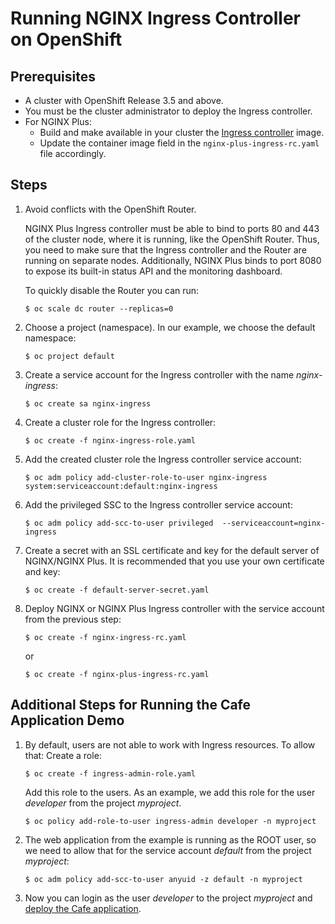 # Running NGINX Ingress Controller on OpenShift

## Prerequisites

* A cluster with OpenShift Release 3.5 and above. 
* You must be the cluster administrator to deploy the Ingress controller.
* For NGINX Plus:
    * Build and make available in your cluster the [Ingress controller](../../nginx-controller) image.
    * Update the container image field in the `nginx-plus-ingress-rc.yaml` file accordingly.


## Steps

1. Avoid conflicts with the OpenShift Router.
    
    NGINX Plus Ingress controller must be able to bind to ports 80 and 443 of the cluster node, where it is running, like the OpenShift Router. Thus, you need to make sure that the Ingress controller and the Router are running on separate nodes. Additionally, NGINX Plus binds to port 8080 to expose its built-in status API and the monitoring dashboard.

    To quickly disable the Router you can run:
    ```
    $ oc scale dc router --replicas=0
    ```

1. Choose a project (namespace). In our example, we choose the default namespace:
    ```
    $ oc project default
    ```

1. Create a service account for the Ingress controller with the name *nginx-ingress*:
    ```
    $ oc create sa nginx-ingress 
    ```
1. Create a cluster role for the Ingress controller:
    ```
    $ oc create -f nginx-ingress-role.yaml
    ```
1. Add the created cluster role the Ingress controller service account:
    ```
    $ oc adm policy add-cluster-role-to-user nginx-ingress system:serviceaccount:default:nginx-ingress
    ```
1. Add the privileged SSC to the Ingress controller service account:
    ```
    $ oc adm policy add-scc-to-user privileged  --serviceaccount=nginx-ingress
    ```
1. Create a secret with an SSL certificate and key for the default server of NGINX/NGINX Plus. It is recommended that you use your own certificate and key:
    ```
    $ oc create -f default-server-secret.yaml
    ```
1. Deploy NGINX or NGINX Plus Ingress controller with the service account from the previous step:
    ```
    $ oc create -f nginx-ingress-rc.yaml
    ```
    or
    ```
    $ oc create -f nginx-plus-ingress-rc.yaml
    ```

## Additional Steps for Running the Cafe Application Demo

1. By default, users are not able to work with Ingress resources. To allow that:
    Create a role:
    ```
    $ oc create -f ingress-admin-role.yaml
    ```

    Add this role to the users. As an example, we add this role for the user *developer* from the project *myproject*. 
    ```
    $ oc policy add-role-to-user ingress-admin developer -n myproject
    ```
1. The web application from the example is running as the ROOT user, so we need to allow that for the service account *default* from the project *myproject*:
    ```
    $ oc adm policy add-scc-to-user anyuid -z default -n myproject
    ```

1. Now you can login as the user *developer* to the project *myproject* and [deploy the Cafe application](../complete-example#2-deploy-the-cafe-application).